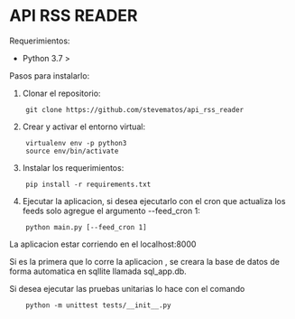 # API RSS READER

Requerimientos:
 - Python 3.7 >

Pasos para instalarlo:

1. Clonar el repositorio:

```.shell script
    git clone https://github.com/stevematos/api_rss_reader
```
  
2. Crear y activar el entorno virtual:
```.shell script
    virtualenv env -p python3
    source env/bin/activate
```
   

3. Instalar los requerimientos:
```.shell script
    pip install -r requirements.txt
```

4. Ejecutar la aplicacion, si desea ejecutarlo con el cron que actualiza los feeds solo agregue el argumento --feed_cron 1:
```.shell script
    python main.py [--feed_cron 1]
```

La aplicacion estar corriendo en el localhost:8000

Si es la primera que lo corre la aplicacion , se creara la base de datos de forma automatica
 en sqllite llamada sql_app.db.
 
Si desea ejecutar las pruebas unitarias lo hace con el comando
```shell script
    python -m unittest tests/__init__.py  
```